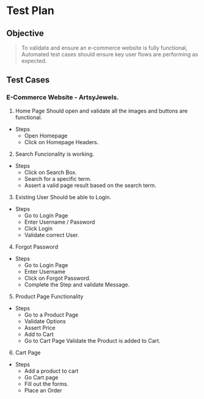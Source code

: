 # Test Plan
## Objective
> To validate and ensure an e-commerce website is fully functional,
> Automated test cases should ensure key user flows are performing as expected.

## Test Cases
### E-Commerce Website - ArtsyJewels.
1) Home Page Should open and validate all the images and buttons are functional.
  - Steps
    - Open Homepage
    - Click on Homepage Headers.
    
2) Search Funcionality is working.
  - Steps
    - Click on Search Box.
    - Search for a specific term.
    - Assert a valid page result based on the search term.
    
3) Existing User Should be able to Login.
  - Steps
    - Go to Login Page
    - Enter Username / Password
    - Click Login
    - Validate correct User.
    
4) Forgot Password
  - Steps
    - Go to Login Page
    - Enter Username
    - Click on Forgot Password.
    - Complete the Step and validate Message.
    
5) Product Page Functionality
  - Steps
    - Go to a Product Page
    - Validate Options
    - Assert Price
    - Add to Cart
    - Go to Cart Page Validate the Product is added to Cart.
    
6) Cart Page
  - Steps
    - Add a product to cart
    - Go Cart page
    - Fill out the forms.
    - Place an Order
    
    
